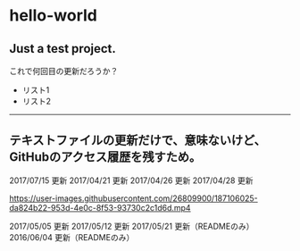 # hello-world

## Just a test project.
これで何回目の更新だろうか？

* リスト1
* リスト2
---
テキストファイルの更新だけで、意味ないけど、GitHubのアクセス履歴を残すため。
---
2017/07/15 更新
2017/04/21 更新
2017/04/26 更新
2017/04/28 更新

https://user-images.githubusercontent.com/26809900/187106025-da824b22-953d-4e0c-8f53-93730c2c1d6d.mp4


2017/05/05 更新
2017/05/12 更新
2017/05/21 更新（READMEのみ）
2016/06/04 更新（READMEのみ）
